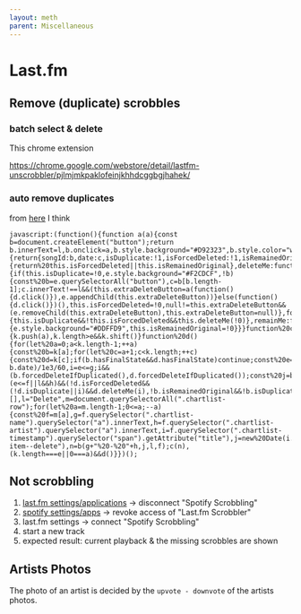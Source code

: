 ```yaml
---
layout: meth
parent: Miscellaneous
---
```


# Last.fm

## Remove (duplicate) scrobbles

### batch select & delete

This chrome extension

<https://chrome.google.com/webstore/detail/lastfm-unscrobbler/pjlmjmkpaklofeinjkhhdcggbgjhahek/>

### auto remove duplicates

from [here](https://github.com/shevchenkoartem/lastfm-smart-deduper) I think

```
javascript:(function(){function a(a){const b=document.createElement("button");return b.innerText=l,b.onclick=a,b.style.background="#D92323",b.style.color="white",b.style.padding="5px",b}function%20b(b,c,d,e){return{songId:b,date:c,isDuplicate:!1,isForcedDeleted:!1,isRemainedOriginal:!1,extraDeleteButton:null,get%20hasFinalState(){return%20this.isForcedDeleted||this.isRemainedOriginal},deleteMe:function(b){if(this.isDuplicate=!0,e.style.background="#F2CDCF",!b){const%20b=e.querySelectorAll("button"),c=b[b.length-1];c.innerText!==l&&(this.extraDeleteButton=a(function(){d.click()}),e.appendChild(this.extraDeleteButton))}else(function(){d.click()})(),this.isForcedDeleted=!0,null!=this.extraDeleteButton&&(e.removeChild(this.extraDeleteButton),this.extraDeleteButton=null)},forcedDeleteIfDuplicated:function(){this.isDuplicate&&!this.isForcedDeleted&&this.deleteMe(!0)},remainMe:function(){e.style.background="#DDFFD9",this.isRemainedOriginal=!0}}}function%20c(a){k.push(a),k.length>e&&k.shift()}function%20d(){for(let%20a=0;a<k.length-1;++a){const%20b=k[a];for(let%20c=a+1;c<k.length;++c){const%20d=k[c];if(b.hasFinalState&&d.hasFinalState)continue;const%20e=Math.abs(d.date-b.date)/1e3/60,i=e<=g;i&&(b.forcedDeleteIfDuplicated(),d.forcedDeleteIfDuplicated());const%20j=b.songId===d.songId,l=c===a+1;j&&(e<=f||l&&h)&&(!d.isForcedDeleted&&(!d.isDuplicate||i)&&d.deleteMe(i),!b.isRemainedOriginal&&!b.isDuplicate&&b.remainMe())}}}const%20e=4,f=15,g=1,h=!1,k=[],l="Delete",m=document.querySelectorAll(".chartlist-row");for(let%20a=m.length-1;0<=a;--a){const%20f=m[a],g=f.querySelector(".chartlist-name").querySelector("a").innerText,h=f.querySelector(".chartlist-artist").querySelector("a").innerText,i=f.querySelector(".chartlist-timestamp").querySelector("span").getAttribute("title"),j=new%20Date(i.replace("pm","%20pm").replace("am","%20am")),l=f.querySelector(".more-item--delete"),n=b(g+"%20-%20"+h,j,l,f);c(n),(k.length===e||0===a)&&d()}})();
```

## Not scrobbling

1. [last.fm settings/applications](https://www.last.fm/settings/applications) → disconnect "Spotify Scrobbling"
2. [spotify settings/apps](https://www.spotify.com/tw/account/apps/) → revoke access of "Last.fm Scrobbler"
3. last.fm settings → connect "Spotify Scrobbling"
4. start a new track
5. expected result: current playback & the missing scrobbles are shown

## Artists Photos

The photo of an artist is decided by the `upvote - downvote` of the artists photos.